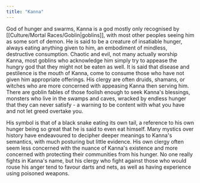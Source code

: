 ```yaml
---
title: "Kanna"
---
```

God of hunger and swarms, Kanna is a god mostly only recognised by [[Culture/Mortal Races/Goblin|goblins]], with most other peoples seeing him as some sort of demon. He is said to be a creature of insatiable hunger, always eating anything given to him, an embodiment of mindless, destructive consumption. Chaotic and evil, not many actually worship Kanna, most goblins who acknowledge him simply try to appease the hungry god that they might not be eaten as well. It is said that disease and pestilence is the mouth of Kanna, come to consume those who have not given him appropriate offerings. His clergy are often druids, shamans, or witches who are more concerned with appeasing Kanna then serving him. There are goblin fables of those foolish enough to seek Kanna's blessings, monsters who live in the swamps and caves, wracked by endless hunger that they can never satisfy - a warning to be content with what you have and not let greed overtake you.

His symbol is that of a black snake eating its own tail, a reference to his own hunger being so great that he is said to even eat himself. Many mystics over history have endeavoured to decipher deeper meanings to Kanna's semantics, with much posturing but little evidence. His own clergy often seem less concerned with the nuance of Kanna's existence and more concerned with protecting their communities from his hunger. No one really fights in Kanna's name, but his clergy who fight against those who would rouse his anger tend to favour darts and nets, as well as having experience using poisoned weapons.